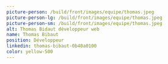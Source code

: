 ```yaml
---
picture-person: /build/front/images/equipe/thomas.jpeg
picture-person-lg: /build/front/images/equipe/thomas.jpeg
picture-person-sm: /build/front/images/equipe/thomas.jpeg
alt: Thomas Bidaut développeur web
name: Thomas Bibaut
position: Développeur
linkedin: thomas-bibaut-0b40a0100
color: yellow-500
---
```

